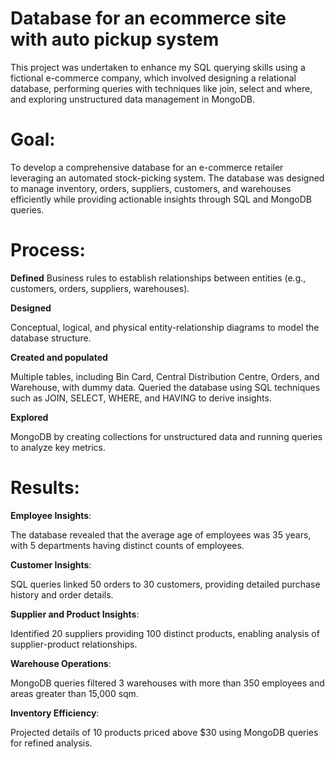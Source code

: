 # Database for an ecommerce site with auto pickup system

This project was undertaken to enhance my SQL querying skills using a fictional e-commerce company, which involved designing a relational database, performing queries with techniques like join, select and where, and exploring unstructured data management in MongoDB.

# **Goal**:

To develop a comprehensive database for an e-commerce retailer leveraging an automated stock-picking system. The database was designed to manage inventory, orders, suppliers, customers, and warehouses efficiently while providing actionable insights through SQL and MongoDB queries.

# **Process**:

**Defined** 
Business rules to establish relationships between entities (e.g., customers, orders, suppliers, warehouses).

**Designed**

Conceptual, logical, and physical entity-relationship diagrams to model the database structure.

**Created and populated**

Multiple tables, including Bin Card, Central Distribution Centre, Orders, and Warehouse, with dummy data.
Queried the database using SQL techniques such as JOIN, SELECT, WHERE, and HAVING to derive insights.

**Explored** 

MongoDB by creating collections for unstructured data and running queries to analyze key metrics.

# **Results**:
**Employee Insights**:

The database revealed that the average age of employees was 35 years, with 5 departments having distinct counts of employees.

**Customer Insights**:

SQL queries linked 50 orders to 30 customers, providing detailed purchase history and order details.

**Supplier and Product Insights**:

Identified 20 suppliers providing 100 distinct products, enabling analysis of supplier-product relationships.

**Warehouse Operations**: 

MongoDB queries filtered 3 warehouses with more than 350 employees and areas greater than 15,000 sqm.

**Inventory Efficiency**:

Projected details of 10 products priced above $30 using MongoDB queries for refined analysis.
